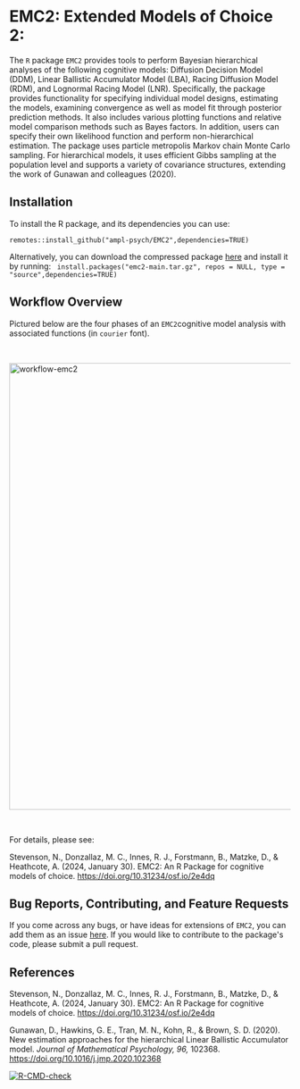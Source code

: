 # EMC2: Extended Models of Choice 2:

The `R` package `EMC2` provides tools to perform Bayesian hierarchical analyses of the following cognitive models: Diffusion Decision Model (DDM), Linear Ballistic Accumulator Model (LBA), Racing Diffusion Model (RDM), and Lognormal Racing Model (LNR). Specifically, the package provides functionality for specifying individual model designs, estimating the models, examining convergence as well as model fit through posterior prediction methods. It also includes various plotting functions and relative model comparison methods such as Bayes factors. In addition, users can specify their own likelihood function and perform non-hierarchical estimation. The package uses particle metropolis Markov chain Monte Carlo sampling. For hierarchical models, it uses efficient Gibbs sampling at the population level and supports a variety of covariance structures, extending the work of Gunawan and colleagues (2020). 
## Installation

To install the R package, and its dependencies you can use: 

`remotes::install_github("ampl-psych/EMC2",dependencies=TRUE)`

Alternatively, you can download the compressed package [here](<https://github.com/ampl-psych/EMC2/archive/refs/heads/main.tar.gz>) and install it by running:
` install.packages("emc2-main.tar.gz", repos = NULL, type = "source",dependencies=TRUE)`

## Workflow Overview

Pictured below are the four phases of an `EMC2`cognitive model analysis with associated functions (in `courier` font).  

&nbsp; 

<img width="800" alt="workflow-emc2" src="https://github.com/user-attachments/assets/0b9ac3b8-ef8e-4f60-a176-72a5e5d8029f">

&nbsp;

For details, please see: 

Stevenson, N., Donzallaz, M. C., Innes, R. J., Forstmann, B., Matzke, D., & Heathcote, A. (2024, January 30). EMC2: An R Package for cognitive models of choice. https://doi.org/10.31234/osf.io/2e4dq

## Bug Reports, Contributing, and Feature Requests

If you come across any bugs, or have ideas for extensions of `EMC2`, you can add them as an issue [here](https://github.com/ampl-psych/EMC2/issues). If you would like to contribute to the package's code, please submit a pull request.

## References

Stevenson, N., Donzallaz, M. C., Innes, R. J., Forstmann, B., Matzke, D., & Heathcote, A. (2024, January 30). EMC2: An R Package for cognitive models of choice. https://doi.org/10.31234/osf.io/2e4dq

Gunawan, D., Hawkins, G. E., Tran, M. N., Kohn, R., & Brown, S. D. (2020). New estimation approaches for the hierarchical Linear Ballistic Accumulator model. *Journal of Mathematical Psychology, 96,* 102368. https://doi.org/10.1016/j.jmp.2020.102368


<!-- badges: start -->

[![R-CMD-check](https://github.com/ampl-psych/EMC2/actions/workflows/R-CMD-check.yaml/badge.svg)](https://github.com/ampl-psych/EMC2/actions/workflows/R-CMD-check.yaml)

<!-- badges: end -->
